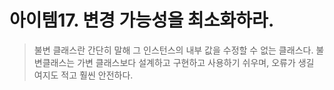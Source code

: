 # 아이템17. 변경 가능성을 최소화하라.
> 불변 클래스란 간단히 말해 그 인스턴스의 내부 값을 수정할 수 없는 클래스다.
> 불변클래스는 가변 클래스보다 설계하고 구현하고 사용하기 쉬우며, 오류가 생길 여지도 적고 훨씬 안전하다. 
